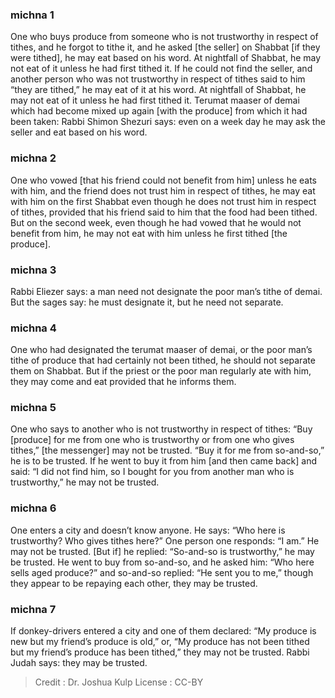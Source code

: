 
### michna 1
One who buys produce from someone who is not trustworthy in respect of tithes, and he forgot to tithe it, and he asked [the seller] on Shabbat [if they were tithed], he may eat based on his word. At nightfall of Shabbat, he may not eat of it unless he had first tithed it. If he could not find the seller, and another person who was not trustworthy in respect of tithes said to him “they are tithed,” he may eat of it at his word. At nightfall of Shabbat, he may not eat of it unless he had first tithed it. Terumat maaser of demai which had become mixed up again [with the produce] from which it had been taken: Rabbi Shimon Shezuri says: even on a week day he may ask the seller and eat based on his word.

### michna 2
One who vowed [that his friend could not benefit from him] unless he eats with him, and the friend does not trust him in respect of tithes, he may eat with him on the first Shabbat even though he does not trust him in respect of tithes, provided that his friend said to him that the food had been tithed. But on the second week, even though he had vowed that he would not benefit from him, he may not eat with him unless he first tithed [the produce].

### michna 3
Rabbi Eliezer says: a man need not designate the poor man’s tithe of demai. But the sages say: he must designate it, but he need not separate.

### michna 4
One who had designated the terumat maaser of demai, or the poor man’s tithe of produce that had certainly not been tithed, he should not separate them on Shabbat. But if the priest or the poor man regularly ate with him, they may come and eat provided that he informs them.

### michna 5
One who says to another who is not trustworthy in respect of tithes: “Buy [produce] for me from one who is trustworthy or from one who gives tithes,” [the messenger] may not be trusted. “Buy it for me from so-and-so,” he is to be trusted. If he went to buy it from him [and then came back] and said: “I did not find him, so I bought for you from another man who is trustworthy,” he may not be trusted.

### michna 6
One enters a city and doesn’t know anyone. He says: “Who here is trustworthy? Who gives tithes here?” One person one responds: “I am.” He may not be trusted. [But if] he replied: “So-and-so is trustworthy,” he may be trusted. He went to buy from so-and-so, and he asked him: “Who here sells aged produce?” and so-and-so replied: “He sent you to me,” though they appear to be repaying each other, they may be trusted.

### michna 7
If donkey-drivers entered a city and one of them declared: “My produce is new but my friend’s produce is old,” or, “My produce has not been tithed but my friend’s produce has been tithed,” they may not be trusted. Rabbi Judah says: they may be trusted.

>Credit : Dr. Joshua Kulp
>License : CC-BY